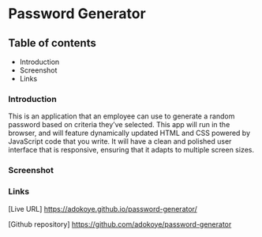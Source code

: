 # Password Generator
## Table of contents
* Introduction
* Screenshot
* Links

### Introduction
This is an application that an employee can use to generate a random password based on criteria they’ve selected. This app will run in the browser, and will feature dynamically updated HTML and CSS powered by JavaScript code that you write. It will have a clean and polished user interface that is responsive, ensuring that it adapts to multiple screen sizes. 

### Screenshot

### Links
[Live URL] https://adokoye.github.io/password-generator/

[Github repository] https://github.com/adokoye/password-generator

